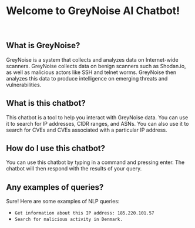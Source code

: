 # Welcome to GreyNoise AI Chatbot!
<br />

## What is GreyNoise?

GreyNoise is a system that collects and analyzes data on Internet-wide scanners. GreyNoise collects data on benign scanners such as Shodan.io, as well as malicious actors like SSH and telnet worms. GreyNoise then analyzes this data to produce intelligence on emerging threats and vulnerabilities.

## What is this chatbot?

This chatbot is a tool to help you interact with GreyNoise data. You can use it to search for IP addresses, CIDR ranges, and ASNs. You can also use it to search for CVEs and CVEs associated with a particular IP address.

## How do I use this chatbot?

You can use this chatbot by typing in a command and pressing enter. The chatbot will then respond with the results of your query.

## Any examples of queries?

Sure! Here are some examples of NLP queries:

- `Get information about this IP address: 185.220.101.57`
- `Search for malicious activity in Denmark.`

